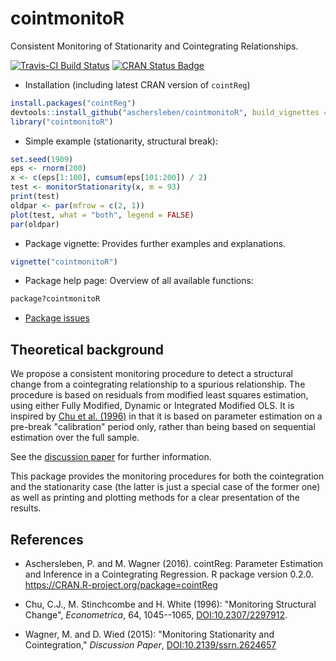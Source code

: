 # cointmonitoR

Consistent Monitoring of Stationarity and Cointegrating Relationships.

[![Travis-CI Build Status](https://travis-ci.org/aschersleben/cointmonitoR.svg?branch=master)](https://travis-ci.org/aschersleben/cointmonitoR)
[![CRAN Status Badge](http://www.r-pkg.org/badges/version/cointmonitoR)](https://cran.r-project.org/package=cointmonitoR) 

* Installation (including latest CRAN version of `cointReg`)
```r
install.packages("cointReg")
devtools::install_github("aschersleben/cointmonitoR", build_vignettes = TRUE)
library("cointmonitoR")
```

* Simple example (stationarity, structural break):
```r
set.seed(1909)
eps <- rnorm(200)
x <- c(eps[1:100], cumsum(eps[101:200]) / 2)
test <- monitorStationarity(x, m = 93)
print(test)
oldpar <- par(mfrow = c(2, 1))
plot(test, what = "both", legend = FALSE)
par(oldpar)
```

* Package vignette: Provides further examples and explanations.
```r
vignette("cointmonitoR")
```

* Package help page: Overview of all available functions:
```r
package?cointmonitoR
```

* [Package issues](https://github.com/aschersleben/cointmonitoR/issues)



## Theoretical background

We propose a consistent monitoring procedure to detect a structural change from a cointegrating relationship to a spurious relationship. The procedure is based on residuals from modified least squares estimation, using either Fully Modified, Dynamic or Integrated Modified OLS. It is inspired by [Chu et al. (1996)](http://dx.doi.org/10.2307/2171955) in that it is based on parameter estimation on a pre-break "calibration" period only, rather than being based on sequential estimation over the full sample.

See the [discussion paper](http://dx.doi.org/10.2139/ssrn.2624657) for further information.

This package provides the monitoring procedures for both the cointegration and the stationarity case (the latter is just a special case of the former one) as well as printing and plotting methods for a clear presentation of the results.


## References

* Aschersleben, P. and M. Wagner (2016). cointReg: Parameter Estimation and Inference in a Cointegrating Regression. R package version 0.2.0. https://CRAN.R-project.org/package=cointReg

* Chu, C.J., M. Stinchcombe and H. White (1996): "Monitoring Structural Change", _Econometrica_, 64, 1045--1065, [DOI:10.2307/2297912](http://dx.doi.org/10.2307/2297912).

* Wagner, M. and D. Wied (2015): "Monitoring Stationarity and Cointegration," _Discussion Paper_, [DOI:10.2139/ssrn.2624657](http://dx.doi.org/10.2139/ssrn.2624657)
